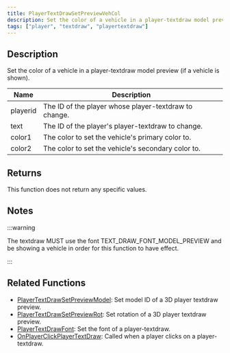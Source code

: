 ```yaml
---
title: PlayerTextDrawSetPreviewVehCol
description: Set the color of a vehicle in a player-textdraw model preview (if a vehicle is shown).
tags: ["player", "textdraw", "playertextdraw"]
---
```


<VersionWarn version='SA-MP 0.3x' />

## Description

Set the color of a vehicle in a player-textdraw model preview (if a vehicle is shown).

| Name     | Description                                           |
| -------- | ----------------------------------------------------- |
| playerid | The ID of the player whose player-textdraw to change. |
| text     | The ID of the player's player-textdraw to change.     |
| color1   | The color to set the vehicle's primary color to.      |
| color2   | The color to set the vehicle's secondary color to.    |

## Returns

This function does not return any specific values.

## Notes

:::warning

The textdraw MUST use the font TEXT_DRAW_FONT_MODEL_PREVIEW and be showing a vehicle in order for this function to have effect.

:::

## Related Functions

- [PlayerTextDrawSetPreviewModel](PlayerTextDrawSetPreviewModel): Set model ID of a 3D player textdraw preview.
- [PlayerTextDrawSetPreviewRot](PlayerTextDrawSetPreviewRot): Set rotation of a 3D player textdraw preview.
- [PlayerTextDrawFont](PlayerTextDrawFont): Set the font of a player-textdraw.
- [OnPlayerClickPlayerTextDraw](../callbacks/OnPlayerClickPlayerTextDraw): Called when a player clicks on a player-textdraw.
